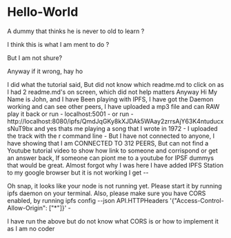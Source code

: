 # Hello-World
A dummy that thinks he is never to old to learn ?

I think this is what I am ment to do ?

But I am not shure? 

Anyway if it wrong, hay ho 

I did what the tutorial said, But did not know which readme.md to click on as I had 2 readme.md's on screen, which did not help matters 
Anyway Hi My Name is John, and I have Been playing with IPFS, I have got the Daemon working and can see other peers, I have uploaded a mp3 file and can RAW play it back or run - localhost:5001 - or run - http://localhost:8080/ipfs/QmdJqGKy8kXJDAk5WAay2zrrsAjY63K4ntuducxsNuT9bx 
and yes thats me playing a song that I wrote in 1972 - I uploaded the track with the r command line -
But I have not connected to anyone, I have showing that I am CONNECTED TO 312 PEERS, But can not find a Youtube tutorial video to show how link to someone and corrispond or get an answer back, If someone can piont me to a youtube for IPSF dummys that would be great.
Almost forgot why I was here I have added IPFS Station to my google browser but it is not working I get --

Oh snap, it looks like your node is not running yet.
Please start it by running ipfs daemon on your terminal.
Also, please make sure you have CORS enabled, by running 
ipfs config --json API.HTTPHeaders '{"Access-Control-Allow-Origin": ["*"]}' - 

I have run the above but do not know what CORS is or how to implement it as I am no coder 
